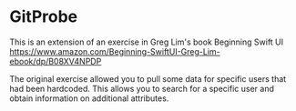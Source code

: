 # GitProbe

This is an extension of an exercise in Greg Lim's book 
Beginning Swift UI
https://www.amazon.com/Beginning-SwiftUI-Greg-Lim-ebook/dp/B08XV4NPDP

The original exercise allowed you to pull some data for specific users that had been hardcoded. This allows you to search for a specific user and obtain information on additional attributes.
